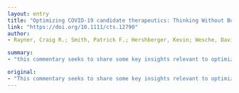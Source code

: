 ```yaml
---
layout: entry
title: "Optimizing COVID-19 candidate therapeutics: Thinking Without Borders"
link: "https://doi.org/10.1111/cts.12790"
author:
- Rayner, Craig R.; Smith, Patrick F.; Hershberger, Kevin; Wesche, David

summary:
- "this commentary seeks to share some key insights relevant to optimizing COVID-19 candidate therapeutics. These insights were learned from attempts to optimize anti-infective posology in settings where quality and timely availability of data is challenging. The focus is on influenza, including experiences from H5N1 and pH1N1 outbreaks, including influenza. This is a commentary seeking to share key insights."

original:
- "This commentary seeks to share some key insights relevant to optimizing COVID-19 candidate therapeutics that were learned from attempts to optimize anti-infective posology in settings where quality and timely availability of data is challenging, with particular focus on influenza, including experiences from H5N1 and pH1N1 outbreaks."
---
```


